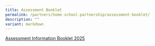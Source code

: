 ```yaml
---
title: Assessment Booklet
permalink: /partners/home-school-partnership/assessment-booklet/
description: ""
variant: markdown
---
```

[Assessment Information Booklet 2025](/files/Forms/2025/Assessment_Information_Booklet_2025_Final2.pdf)